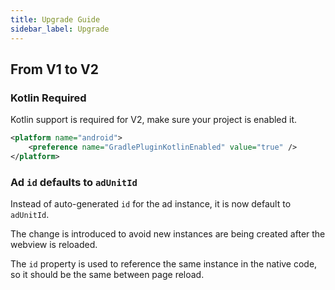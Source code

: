 ```yaml
---
title: Upgrade Guide
sidebar_label: Upgrade
---
```


## From V1 to V2

### Kotlin Required

Kotlin support is required for V2, make sure your project is enabled it.

```xml title="config.xml" {2}
<platform name="android">
    <preference name="GradlePluginKotlinEnabled" value="true" />
</platform>
```

### Ad `id` defaults to `adUnitId`

Instead of auto-generated `id` for the ad instance, it is now default to `adUnitId`.

The change is introduced to avoid new instances are being created after the webview is reloaded.

The `id` property is used to reference the same instance in the native code, so it should be the same between page reload.
